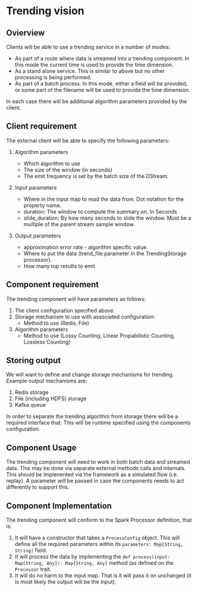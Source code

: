 # Trending vision
## Ovierview
Clients will be able to use a trending service in a number of modes: 

* As part of a route where data is streamed into a trending component. In this mode the current time is used to provide the time dimension.
* As a stand alone service. This is similar to above but no other processing is being performed.
* As part of a batch process. In this mode, either a field will be provided, or some part of the filename will be used to provide the time dimension.

In each case there will be additional algorithm parameters provided by the client.

## Client requirement
The external client will be able to specify the following parameters:

1. Algorithm parameters
	* Which algorithm to use
	* The size of the window (in seconds)
	* The emit frequency is set by the batch size of the DStream.

2. Input parameters
	* Where in the input map to read the data from. Dot notation for the property name.
	* duration: The window to compute the summary on. In Seconds
	* slide_duration: By how many seconds to slide the window. Must be a multiple of the parent stream sample window.

3. Output parameters
    * approximation error rate - algorithm specific value.
	* Where to put the data (trend_file parameter in the TrendingStorage processor).
	* How many top results to emit

## Component requirement
The trending component will have parameters as follows:

1. The client configuration specified above.
2. Storage mechanism to use with associated configuration:
 	*	Method to use (Redis, File)
3.  Algorithm parameters
	* Method to use (Lossy Counting, Linear Propabilistic Counting, Lossless Counting)

## Storing output
We will want to define and change storage mechanisms for trending. Example output mechanisms are:

1. Redis storage
2. File (including HDFS) storage
3. Kafka queue
 
In order to separate the trending algorithm from storage there will be a required interface that. This will be runtime specified using the components configuration.

## Component Usage
The trending component will need to work in both batch data and streamed data. This may be done via separate external methods calls and internals. This should be implenented via the framework as a simulated flow (i.e. replay). A parameter will be passed in case the components needs to act differently to support this.

## Component Implementation
The trending component will conform to the Spark Processor definition, that is:

1. It will have a constructor that takes a `ProcessConfig` object. This will define all the required parameters within its `parameters: Map[String, String]` field.
2. It will process the data by implementing the `def process(input: Map[String, Any]): Map[String, Any]` method (as defined on the `Processor` trait.
3. It will do no harm to the input map. That is it will pass it on unchanged (it is most likely the output will be the input). 

